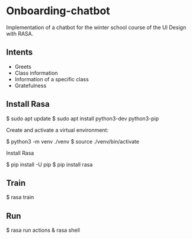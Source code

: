 # Onboarding-chatbot
Implementation of a chatbot for the winter school course of the UI Design with RASA.

## Intents

- Greets
- Class information
- Information of a specific class
- Gratefulness

## Install Rasa

$ sudo apt update
$ sudo apt install python3-dev python3-pip

Create and activate a virtual environment:

$ python3 -m venv ./venv
$ source ./venv/bin/activate

Install Rasa

$ pip install -U pip
$ pip install rasa

## Train 

$ rasa train

## Run

$ rasa run actions & rasa shell
